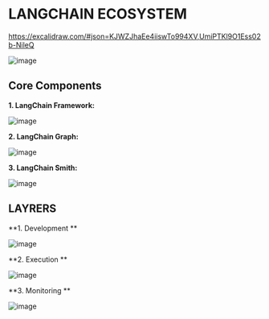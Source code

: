 # LANGCHAIN ECOSYSTEM

https://excalidraw.com/#json=KJWZJhaEe4iiswTo994XV,UmiPTKl9O1Ess02b-NileQ

![image](https://github.com/user-attachments/assets/e2cb89af-6456-4e5f-896f-fc370a0948f1)

## Core Components

**1. LangChain Framework:**

![image](https://github.com/user-attachments/assets/349af94b-a773-4318-bc34-44a2ed1fd0e2)


**2. LangChain Graph:**

![image](https://github.com/user-attachments/assets/c40d8ef2-e95c-4974-9a75-d11c7b140436)


**3. LangChain Smith:**

![image](https://github.com/user-attachments/assets/e5082628-f09c-4857-8593-85d31d4c93bc)

## LAYRERS

**1. Development **

![image](https://github.com/user-attachments/assets/68615bf2-879b-4cf3-9f28-0ae582f5fb7a)


**2. Execution **

![image](https://github.com/user-attachments/assets/57e05a67-aae1-49ab-82d1-ad933938eedd)


**3. Monitoring **

![image](https://github.com/user-attachments/assets/b6a4f04c-bef1-4d25-963d-fea6703ed8e7)



